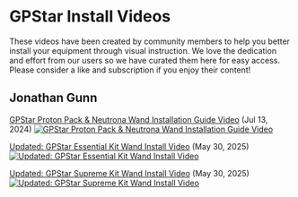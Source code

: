 <h1><span class="logo-icon"></span> GPStar Install Videos</h1>

These videos have been created by community members to help you better install your equipment through visual instruction. We love the dedication and effort from our users so we have curated them here for easy access. Please consider a like and subscription if you enjoy their content!

## Jonathan Gunn

[GPStar Proton Pack & Neutrona Wand Installation Guide Video](https://www.youtube.com/watch?v=-V7wMfd21XA) (Jul 13, 2024)
[![GPStar Proton Pack & Neutrona Wand Installation Guide Video](https://img.youtube.com/vi/-V7wMfd21XA/maxresdefault.jpg)](https://www.youtube.com/watch?v=-V7wMfd21XA)

[Updated: GPStar Essential Kit Wand Install Video](https://www.youtube.com/watch?v=-o9zqGgztcHY) (May 30, 2025)
[![Updated: GPStar Essential Kit Wand Install Video](https://img.youtube.com/vi/o9zqGgztcHY/maxresdefault.jpg)](https://www.youtube.com/watch?v=o9zqGgztcHY)

[Updated: GPStar Supreme Kit Wand Install Video](https://www.youtube.com/watch?v=UJ13jtM9dpk) (May 30, 2025)
[![Updated: GPStar Supreme Kit Wand Install Video](https://img.youtube.com/vi/UJ13jtM9dpk/maxresdefault.jpg)](https://www.youtube.com/watch?v=UJ13jtM9dpk)
